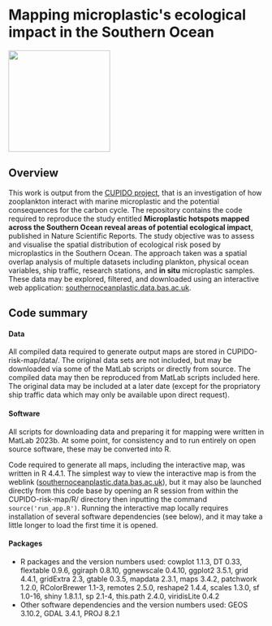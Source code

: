 # Mapping microplastic's ecological impact in the Southern Ocean

<!-- ![project logo](misc/CUPIDO-logo.png) -->

<img src="misc/CUPIDO-logo.png" width="200">

## Overview
This work is output from the [CUPIDO project](https://www.bas.ac.uk/project/cupido/), that is an investigation of how zooplankton interact with marine microplastic and the potential consequences for the carbon cycle.
The repository contains the code required to reproduce the study entitled __Microplastic hotspots mapped across the Southern Ocean reveal areas of potential ecological impact__, published in Nature Scientific Reports.
The study objective was to assess and visualise the spatial distribution of ecological risk posed by microplastics in the Southern Ocean.
The approach taken was a spatial overlap analysis of multiple datasets including plankton, physical ocean variables, ship traffic, research stations, and __in situ__ microplastic samples.
These data may be explored, filtered, and downloaded using an interactive web application: [southernoceanplastic.data.bas.ac.uk](southernoceanplastic.data.bas.ac.uk).

## Code summary
#### Data
All compiled data required to generate output maps are stored in CUPIDO-risk-map/data/. The original data sets are not included, but may be downloaded via some of the MatLab scripts or directly from source. The compiled data may then be reproduced from MatLab scripts included here. The original data may be included at a later date (except for the propriatory ship traffic data which may only be available upon direct request).

#### Software
All scripts for downloading data and preparing it for mapping were written in MatLab 2023b. At some point, for consistency and to run entirely on open source software, these may be converted into R.

Code required to generate all maps, including the interactive map, was written in R 4.4.1. The simplest way to view the interactive map is from the weblink ([southernoceanplastic.data.bas.ac.uk](southernoceanplastic.data.bas.ac.uk)), but it may also be launched directly from this code base by opening an R session from within the CUPIDO-risk-map/R/ directory then inputting the command `source('run_app.R')`. Running the interactive map locally requires installation of several software dependencies (see below), and it may take a little longer to load the first time it is opened.

#### Packages
* R packages and the version numbers used: cowplot 1.1.3, DT 0.33, flextable 0.9.6, ggiraph 0.8.10, ggnewscale 0.4.10, ggplot2 3.5.1, grid 4.4.1, gridExtra 2.3, gtable 0.3.5, mapdata 2.3.1, maps 3.4.2, patchwork 1.2.0, RColorBrewer 1.1-3, remotes 2.5.0, reshape2 1.4.4, scales 1.3.0, sf 1.0-16, shiny 1.8.1.1, sp 2.1-4, this.path 2.4.0, viridisLite 0.4.2
* Other software dependencies and the version numbers used: GEOS 3.10.2, GDAL 3.4.1, PROJ 8.2.1

